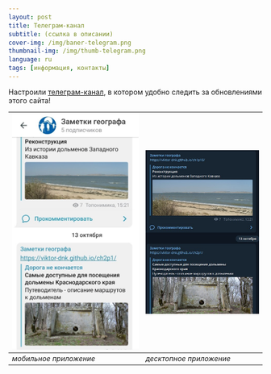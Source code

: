 ```yaml
---
layout: post
title: Телеграм-канал
subtitle: (ссылка в описании)
cover-img: /img/baner-telegram.png
thumbnail-img: /img/thumb-telegram.png
language: ru
tags: [информация, контакты]
---
```

Настроили [телеграм-канал][a85077ec], в котором удобно следить за обновлениями этого сайта!

![](/img/tlgrm-screen2.jpg) | ![](/img/tlgrm-screen1.jpg)
-----------------------------------|-----------------------------------
_мобильное приложение_             | _десктопное приложение_

  [a85077ec]: https://t.me/toponim "Информационный канал в поддержку этого блога"
